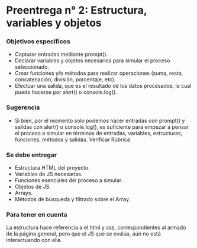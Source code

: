 # Preentrega n° 2: Estructura, variables y objetos

### Objetivos específicos
- Capturar entradas mediante prompt().
- Declarar variables y objetos necesarios para simular el proceso seleccionado.
- Crear funciones y/o métodos para realizar operaciones (suma, resta, concatenación, división, porcentaje, etc).
- Efectuar una salida, que es el resultado de los datos procesados, la cual puede hacerse por alert() o console.log().

### Sugerencia 
- Si bien, por el momento solo podemos hacer entradas con prompt() y salidas con alert() o console.log(), es suficiente para empezar a pensar el proceso a simular en términos de entradas, variables, estructuras, funciones, métodos y salidas. Verificar Rúbrica

### Se debe entregar
- Estructura HTML del proyecto.  
- Variables de JS necesarias.  
- Funciones esenciales del proceso a simular. 
- Objetos de JS. 
- Arrays. 
- Métodos de búsqueda y filtrado sobre el Array. 


### Para tener en cuenta
La estructura hace referencia a el html y css, correspondientes al armado de la página general, pero que el JS que se evalúa, aún no está interactuando con ella.
